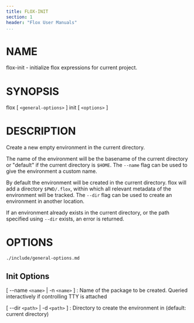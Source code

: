 ```yaml
---
title: FLOX-INIT
section: 1
header: "Flox User Manuals"
...
```



# NAME

flox-init - initialize flox expressions for current project.

# SYNOPSIS

flox [ `<general-options>` ] init [ `<options>` ]

# DESCRIPTION

Create a new empty environment in the current directory.

The name of the environment will be the basename of the current directory
or "default" if the current directory is `$HOME`.
The `--name` flag can be used to give the environment a custom name.

By default the environment will be created in the current directory.
flox will add a directory `$PWD/.flox`,
within which all relevant metadata of the environment will be tracked.
The `--dir` flag can be used to create an environment in another location.

If an environment already exists in the current directory,
or the path specified using `--dir` exists, an error is returned.

# OPTIONS

```{.include}
./include/general-options.md
```

## Init Options

[ \--name `<name>` | -n `<name>` ]
:   Name of the package to be created.
    Queried interactively if controlling TTY is attached

[ \--dir `<path>` | -d `<path>` ]
:   Directory to create the environment in (default: current directory)
